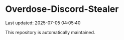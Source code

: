 # Overdose-Discord-Stealer

Last updated: 2025-07-05 04:05:40

This repository is automatically maintained.
